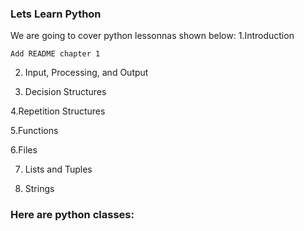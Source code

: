 
### Lets Learn Python

We are going to cover python lessonnas shown below:
  1.Introduction
	
	Add README chapter 1

2. Input, Processing, and Output
 
3. Decision Structures
 
4.Repetition Structures
 
5.Functions
 
6.Files
 
7. Lists and Tuples
 
8. Strings

### Here are python classes:
